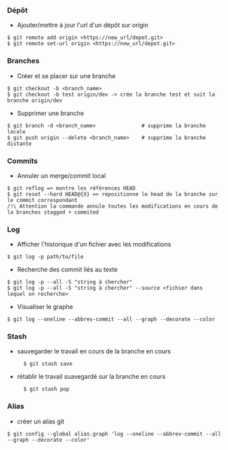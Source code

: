 ### Dépôt

* Ajouter/mettre à jour l'url d'un dépôt sur origin

```
$ git remote add origin <https://new_url/depot.git>
$ git remote set-url origin <https://new_url/depot.git>
```        
        
### Branches        

* Créer et se placer sur une branche

```
$ git checkout -b <branch_name>
$ git checkout -b test origin/dev -> crée la branche test et suit la branche origin/dev
```        

* Supprimer une branche

```
$ git branch -d <branch_name>               # supprime la branche locale
$ git push origin --delete <branch_name>    # supprime la branche distante
```        

### Commits

* Annuler un merge/commit local

```
$ git reflog => montre les références HEAD
$ git reset --hard HEAD@{X} => repositionne le head de la branche sur le commit correspondant  
/!\ Attention la commande annule toutes les modifications en cours de la branches stagged + commited
```        


### Log

* Afficher l'historique d'un fichier avec les modifications

``` 
$ git log -p path/to/file
```

* Recherche des commit liés au texte

```
$ git log -p --all -S "string à chercher"
$ git log -p --all -S "string à chercher" --source <fichier dans lequel on recherche>
```
        
* Visualiser le graphe

```
$ git log --oneline --abbrev-commit --all --graph --decorate --color        
```

### Stash

* sauvegarder le travail en cours de la branche en cours

        $ git stash save

* rétablir le travail suavegardé sur la branche en cours

        $ git stash pop

### Alias

* créer un alias git

```
$ git config --global alias.graph 'log --oneline --abbrev-commit --all --graph --decorate --color'
```


